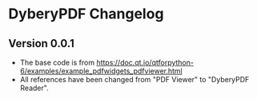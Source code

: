 # DyberyPDF Changelog

## Version 0.0.1

- The base code is from https://doc.qt.io/qtforpython-6/examples/example_pdfwidgets_pdfviewer.html
- All references have been changed from "PDF Viewer" to "DyberyPDF Reader".